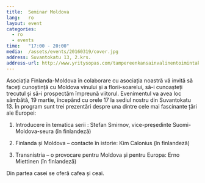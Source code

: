 ```yaml
---
title:  Seminar Moldova
lang:   ro
layout: event
categories:
  - ro
  - events
time:   "17:00 - 20:00"
media:  /assets/events/20160319/cover.jpg
address: Suvantokatu 13, 2.krs.
address-url: http://www.yritysopas.com/tampereenkansainvalinentoimintakeskus/
---
```

 
Asociația Finlanda-Moldova în colaborare cu asociația noastră vă invită să faceți cunoștință cu Moldova vinului și a florii-soarelui, să-i cunoașteți trecutul și să-i prospectăm împreună viitorul. Evenimentul va avea loc sâmbătă, 19 martie, începând cu orele 17 la sediul nostru din Suvantokatu 13. În program sunt trei prezentări despre una dintre cele mai fascinante țări ale Europei:
 
1. Introducere în tematica serii : Stefan Smirnov, vice-președinte Suomi-Moldova-seura (în finlandeză)
 
2. Finlanda și Moldova – contacte în istorie: Kim Calonius (în finlandeză)
 
3. Transnistria – o provocare pentru Moldova și pentru Europa: Erno Miettinen (în finlandeză)
 
Din partea casei se oferă cafea și ceai.